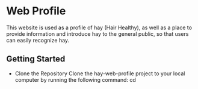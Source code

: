 # Web Profile
This website is used as a profile of hay (Hair Healthy), as well as a place to provide information and introduce hay to the general public, so that users can easily recognize hay.

## Getting Started

* Clone the Repository
  Clone the hay-web-profile project to your local computer by running the following command:
  cd
